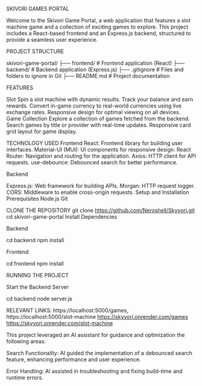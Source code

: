 SKIVORI GAMES PORTAL

Welcome to the Skivori Game Portal, a web application that features a slot machine game and a collection of exciting games to explore. This project includes a React-based frontend and an Express.js backend, structured to provide a seamless user experience.

PROJECT STRUCTURE

skivori-game-portal/
├── frontend/      # Frontend application (React)
├── backend/     # Backend application (Express.js)
├── .gitignore   # Files and folders to ignore in Git
├── README.md    # Project documentation

FEATURES

Slot 
Spin a slot machine with dynamic results.
Track your balance and earn rewards.
Convert in-game currency to real-world currencies using live exchange rates.
Responsive design for optimal viewing on all devices.
Game Collection
Explore a collection of games fetched from the backend.
Search games by title or provider with real-time updates.
Responsive card grid layout for game display.

TECHNOLOGY USED
Frontend
React: Frontend library for building user interfaces.
Material-UI (MUI): UI components for responsive design.
React Router: Navigation and routing for the application.
Axios: HTTP client for API requests.
use-debounce: Debounced search for better performance.

Backend

Express.js: Web framework for building APIs.
Morgan: HTTP request logger.
CORS: Middleware to enable cross-origin requests.
Setup and Installation
Prerequisites
Node.js
Git

CLONE THE REPOSITORY
git clone https://github.com/Neroshell/Skyvori.git
cd skivori-game-portal
Install Dependencies

Backend

cd backend
npm install

Frontend

cd frontend
npm install

RUNNING THE PROJECT

Start the Backend Server

cd backend
node server.js

RELEVANT LINKS: https://localhost:5000/games, https://localhost:5000/slot-machine
https://skyvori.onrender.com/games https://skyvori.onrender.com/slot-machine




This project leveraged an AI assistant for guidance and optimization the following areas:

Search Functionality: AI guided the implementation of a debounced search feature, enhancing performance and user experience.

Error Handling: AI assisted in troubleshooting and fixing build-time and runtime errors.
